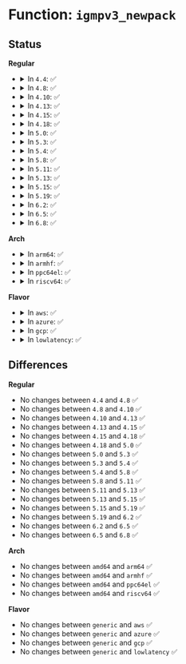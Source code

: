 # Function: <code>igmpv3_newpack</code>

## Status
<b>Regular</b>
<ul>
<li>
<details>
<summary>In <code>4.4</code>: ✅</summary>

```c
struct sk_buff *igmpv3_newpack(struct net_device *dev, unsigned int mtu);
```

**Collision:** Unique Static

**Inline:** No

**Transformation:** False

**Instances:**

```
In net/ipv4/igmp.c (ffffffff81796110)
Location: net/ipv4/igmp.c:325
Inline: False
Direct callers:
  - net/ipv4/igmp.c:add_grec
  - net/ipv4/igmp.c:add_grec
```
**Symbols:**

```
ffffffff81796110-ffffffff8179636e: igmpv3_newpack (STB_LOCAL)
```
</details>
</li>
<li>
<details>
<summary>In <code>4.8</code>: ✅</summary>

```c
struct sk_buff *igmpv3_newpack(struct net_device *dev, unsigned int mtu);
```

**Collision:** Unique Static

**Inline:** No

**Transformation:** False

**Instances:**

```
In net/ipv4/igmp.c (ffffffff81803b70)
Location: net/ipv4/igmp.c:319
Inline: False
Direct callers:
  - net/ipv4/igmp.c:add_grec
  - net/ipv4/igmp.c:add_grec
```
**Symbols:**

```
ffffffff81803b70-ffffffff81803e11: igmpv3_newpack (STB_LOCAL)
```
</details>
</li>
<li>
<details>
<summary>In <code>4.10</code>: ✅</summary>

```c
struct sk_buff *igmpv3_newpack(struct net_device *dev, unsigned int mtu);
```

**Collision:** Unique Static

**Inline:** No

**Transformation:** False

**Instances:**

```
In net/ipv4/igmp.c (ffffffff81834b00)
Location: net/ipv4/igmp.c:324
Inline: False
Direct callers:
  - net/ipv4/igmp.c:add_grec
  - net/ipv4/igmp.c:add_grec
```
**Symbols:**

```
ffffffff81834b00-ffffffff81834d98: igmpv3_newpack (STB_LOCAL)
```
</details>
</li>
<li>
<details>
<summary>In <code>4.13</code>: ✅</summary>

```c
struct sk_buff *igmpv3_newpack(struct net_device *dev, unsigned int mtu);
```

**Collision:** Unique Static

**Inline:** No

**Transformation:** False

**Instances:**

```
In net/ipv4/igmp.c (ffffffff81856070)
Location: net/ipv4/igmp.c:324
Inline: False
Direct callers:
  - net/ipv4/igmp.c:add_grec
  - net/ipv4/igmp.c:add_grec
```
**Symbols:**

```
ffffffff81856070-ffffffff818562c4: igmpv3_newpack (STB_LOCAL)
```
</details>
</li>
<li>
<details>
<summary>In <code>4.15</code>: ✅</summary>

```c
struct sk_buff *igmpv3_newpack(struct net_device *dev, unsigned int mtu);
```

**Collision:** Unique Static

**Inline:** No

**Transformation:** False

**Instances:**

```
In net/ipv4/igmp.c (ffffffff818d5f00)
Location: net/ipv4/igmp.c:342
Inline: False
Direct callers:
  - net/ipv4/igmp.c:add_grec
  - net/ipv4/igmp.c:add_grec
```
**Symbols:**

```
ffffffff818d5f00-ffffffff818d6182: igmpv3_newpack (STB_LOCAL)
```
</details>
</li>
<li>
<details>
<summary>In <code>4.18</code>: ✅</summary>

```c
struct sk_buff *igmpv3_newpack(struct net_device *dev, unsigned int mtu);
```

**Collision:** Unique Static

**Inline:** No

**Transformation:** False

**Instances:**

```
In net/ipv4/igmp.c (ffffffff8192c840)
Location: net/ipv4/igmp.c:342
Inline: False
Direct callers:
  - net/ipv4/igmp.c:add_grec
  - net/ipv4/igmp.c:add_grec
```
**Symbols:**

```
ffffffff8192c840-ffffffff8192cac6: igmpv3_newpack (STB_LOCAL)
```
</details>
</li>
<li>
<details>
<summary>In <code>5.0</code>: ✅</summary>

```c
struct sk_buff *igmpv3_newpack(struct net_device *dev, unsigned int mtu);
```

**Collision:** Unique Static

**Inline:** No

**Transformation:** False

**Instances:**

```
In net/ipv4/igmp.c (ffffffff8195bfd0)
Location: net/ipv4/igmp.c:339
Inline: False
Direct callers:
  - net/ipv4/igmp.c:add_grec
  - net/ipv4/igmp.c:add_grec
```
**Symbols:**

```
ffffffff8195bfd0-ffffffff8195c25c: igmpv3_newpack (STB_LOCAL)
```
</details>
</li>
<li>
<details>
<summary>In <code>5.3</code>: ✅</summary>

```c
struct sk_buff *igmpv3_newpack(struct net_device *dev, unsigned int mtu);
```

**Collision:** Unique Static

**Inline:** No

**Transformation:** False

**Instances:**

```
In net/ipv4/igmp.c (ffffffff819c0cc0)
Location: net/ipv4/igmp.c:348
Inline: False
Direct callers:
  - net/ipv4/igmp.c:add_grec
  - net/ipv4/igmp.c:add_grec
```
**Symbols:**

```
ffffffff819c0cc0-ffffffff819c0f51: igmpv3_newpack (STB_LOCAL)
```
</details>
</li>
<li>
<details>
<summary>In <code>5.4</code>: ✅</summary>

```c
struct sk_buff *igmpv3_newpack(struct net_device *dev, unsigned int mtu);
```

**Collision:** Unique Static

**Inline:** No

**Transformation:** False

**Instances:**

```
In net/ipv4/igmp.c (ffffffff819f7860)
Location: net/ipv4/igmp.c:348
Inline: False
Direct callers:
  - net/ipv4/igmp.c:add_grec
  - net/ipv4/igmp.c:add_grec
```
**Symbols:**

```
ffffffff819f7860-ffffffff819f7af1: igmpv3_newpack (STB_LOCAL)
```
</details>
</li>
<li>
<details>
<summary>In <code>5.8</code>: ✅</summary>

```c
struct sk_buff *igmpv3_newpack(struct net_device *dev, unsigned int mtu);
```

**Collision:** Unique Static

**Inline:** No

**Transformation:** False

**Instances:**

```
In net/ipv4/igmp.c (ffffffff81ae5180)
Location: net/ipv4/igmp.c:346
Inline: False
Direct callers:
  - net/ipv4/igmp.c:add_grec
  - net/ipv4/igmp.c:add_grec
  - net/ipv4/igmp.c:add_grhead
```
**Symbols:**

```
ffffffff81ae5180-ffffffff81ae5417: igmpv3_newpack (STB_LOCAL)
```
</details>
</li>
<li>
<details>
<summary>In <code>5.11</code>: ✅</summary>

```c
struct sk_buff *igmpv3_newpack(struct net_device *dev, unsigned int mtu);
```

**Collision:** Unique Static

**Inline:** No

**Transformation:** False

**Instances:**

```
In net/ipv4/igmp.c (ffffffff81af2050)
Location: net/ipv4/igmp.c:346
Inline: False
Direct callers:
  - net/ipv4/igmp.c:add_grec
  - net/ipv4/igmp.c:add_grec
  - net/ipv4/igmp.c:add_grhead
```
**Symbols:**

```
ffffffff81af2050-ffffffff81af22d4: igmpv3_newpack (STB_LOCAL)
```
</details>
</li>
<li>
<details>
<summary>In <code>5.13</code>: ✅</summary>

```c
struct sk_buff *igmpv3_newpack(struct net_device *dev, unsigned int mtu);
```

**Collision:** Unique Static

**Inline:** No

**Transformation:** False

**Instances:**

```
In net/ipv4/igmp.c (ffffffff81add840)
Location: net/ipv4/igmp.c:346
Inline: False
Direct callers:
  - net/ipv4/igmp.c:add_grec
  - net/ipv4/igmp.c:add_grec
  - net/ipv4/igmp.c:add_grhead
```
**Symbols:**

```
ffffffff81add840-ffffffff81addac9: igmpv3_newpack (STB_LOCAL)
```
</details>
</li>
<li>
<details>
<summary>In <code>5.15</code>: ✅</summary>

```c
struct sk_buff *igmpv3_newpack(struct net_device *dev, unsigned int mtu);
```

**Collision:** Unique Static

**Inline:** No

**Transformation:** False

**Instances:**

```
In net/ipv4/igmp.c (ffffffff81b9ccb0)
Location: net/ipv4/igmp.c:346
Inline: False
Direct callers:
  - net/ipv4/igmp.c:add_grec
  - net/ipv4/igmp.c:add_grec
  - net/ipv4/igmp.c:add_grhead
```
**Symbols:**

```
ffffffff81b9ccb0-ffffffff81b9cf64: igmpv3_newpack (STB_LOCAL)
```
</details>
</li>
<li>
<details>
<summary>In <code>5.19</code>: ✅</summary>

```c
struct sk_buff *igmpv3_newpack(struct net_device *dev, unsigned int mtu);
```

**Collision:** Unique Static

**Inline:** No

**Transformation:** False

**Instances:**

```
In net/ipv4/igmp.c (ffffffff81d2ed70)
Location: net/ipv4/igmp.c:346
Inline: False
Direct callers:
  - net/ipv4/igmp.c:add_grec
  - net/ipv4/igmp.c:add_grec
  - net/ipv4/igmp.c:add_grhead
```
**Symbols:**

```
ffffffff81d2ed70-ffffffff81d2f04a: igmpv3_newpack (STB_LOCAL)
```
</details>
</li>
<li>
<details>
<summary>In <code>6.2</code>: ✅</summary>

```c
struct sk_buff *igmpv3_newpack(struct net_device *dev, unsigned int mtu);
```

**Collision:** Unique Static

**Inline:** No

**Transformation:** False

**Instances:**

```
In net/ipv4/igmp.c (ffffffff81ef6dd0)
Location: net/ipv4/igmp.c:346
Inline: False
Direct callers:
  - net/ipv4/igmp.c:add_grec
  - net/ipv4/igmp.c:add_grec
  - net/ipv4/igmp.c:add_grhead
```
**Symbols:**

```
ffffffff81ef6dd0-ffffffff81ef70aa: igmpv3_newpack (STB_LOCAL)
```
</details>
</li>
<li>
<details>
<summary>In <code>6.5</code>: ✅</summary>

```c
struct sk_buff *igmpv3_newpack(struct net_device *dev, unsigned int mtu);
```

**Collision:** Unique Static

**Inline:** No

**Transformation:** False

**Instances:**

```
In net/ipv4/igmp.c (ffffffff81f56840)
Location: net/ipv4/igmp.c:346
Inline: False
Direct callers:
  - net/ipv4/igmp.c:add_grec
  - net/ipv4/igmp.c:add_grec
  - net/ipv4/igmp.c:add_grhead
```
**Symbols:**

```
ffffffff81f56840-ffffffff81f56b2a: igmpv3_newpack (STB_LOCAL)
```
</details>
</li>
<li>
<details>
<summary>In <code>6.8</code>: ✅</summary>

```c
struct sk_buff *igmpv3_newpack(struct net_device *dev, unsigned int mtu);
```

**Collision:** Unique Static

**Inline:** No

**Transformation:** False

**Instances:**

```
In net/ipv4/igmp.c (ffffffff8201ccf0)
Location: net/ipv4/igmp.c:348
Inline: False
Direct callers:
  - net/ipv4/igmp.c:add_grec
  - net/ipv4/igmp.c:add_grec
  - net/ipv4/igmp.c:add_grhead
```
**Symbols:**

```
ffffffff8201ccf0-ffffffff8201cfcb: igmpv3_newpack (STB_LOCAL)
```
</details>
</li>
</ul>
<b>Arch</b>
<ul>
<li>
<details>
<summary>In <code>arm64</code>: ✅</summary>

```c
struct sk_buff *igmpv3_newpack(struct net_device *dev, unsigned int mtu);
```

**Collision:** Unique Static

**Inline:** No

**Transformation:** False

**Instances:**

```
In net/ipv4/igmp.c (ffff800010cada08)
Location: net/ipv4/igmp.c:348
Inline: False
Direct callers:
  - net/ipv4/igmp.c:add_grec
  - net/ipv4/igmp.c:add_grec
```
**Symbols:**

```
ffff800010cada08-ffff800010cadc68: igmpv3_newpack (STB_LOCAL)
```
</details>
</li>
<li>
<details>
<summary>In <code>armhf</code>: ✅</summary>

```c
struct sk_buff *igmpv3_newpack(struct net_device *dev, unsigned int mtu);
```

**Collision:** Unique Static

**Inline:** No

**Transformation:** False

**Instances:**

```
In net/ipv4/igmp.c (c0dba9dc)
Location: net/ipv4/igmp.c:348
Inline: False
Direct callers:
  - net/ipv4/igmp.c:add_grec
  - net/ipv4/igmp.c:add_grec
  - net/ipv4/igmp.c:add_grhead
```
**Symbols:**

```
c0dba9dc-c0dbac78: igmpv3_newpack (STB_LOCAL)
```
</details>
</li>
<li>
<details>
<summary>In <code>ppc64el</code>: ✅</summary>

```c
struct sk_buff *igmpv3_newpack(struct net_device *dev, unsigned int mtu);
```

**Collision:** Unique Static

**Inline:** No

**Transformation:** False

**Instances:**

```
In net/ipv4/igmp.c (c000000000dc4b50)
Location: net/ipv4/igmp.c:348
Inline: False
Direct callers:
  - net/ipv4/igmp.c:add_grec
  - net/ipv4/igmp.c:add_grec
  - net/ipv4/igmp.c:add_grhead
```
**Symbols:**

```
c000000000dc4b50-c000000000dc4e70: igmpv3_newpack (STB_LOCAL)
```
</details>
</li>
<li>
<details>
<summary>In <code>riscv64</code>: ✅</summary>

```c
struct sk_buff *igmpv3_newpack(struct net_device *dev, unsigned int mtu);
```

**Collision:** Unique Static

**Inline:** No

**Transformation:** False

**Instances:**

```
In net/ipv4/igmp.c (ffffffe0008080a4)
Location: net/ipv4/igmp.c:348
Inline: False
Direct callers:
  - net/ipv4/igmp.c:add_grec
  - net/ipv4/igmp.c:add_grec
  - net/ipv4/igmp.c:add_grhead
```
**Symbols:**

```
ffffffe0008080a4-ffffffe0008082c0: igmpv3_newpack (STB_LOCAL)
```
</details>
</li>
</ul>
<b>Flavor</b>
<ul>
<li>
<details>
<summary>In <code>aws</code>: ✅</summary>

```c
struct sk_buff *igmpv3_newpack(struct net_device *dev, unsigned int mtu);
```

**Collision:** Unique Static

**Inline:** No

**Transformation:** False

**Instances:**

```
In net/ipv4/igmp.c (ffffffff81997600)
Location: net/ipv4/igmp.c:348
Inline: False
Direct callers:
  - net/ipv4/igmp.c:add_grec
  - net/ipv4/igmp.c:add_grec
```
**Symbols:**

```
ffffffff81997600-ffffffff81997891: igmpv3_newpack (STB_LOCAL)
```
</details>
</li>
<li>
<details>
<summary>In <code>azure</code>: ✅</summary>

```c
struct sk_buff *igmpv3_newpack(struct net_device *dev, unsigned int mtu);
```

**Collision:** Unique Static

**Inline:** No

**Transformation:** False

**Instances:**

```
In net/ipv4/igmp.c (ffffffff819510c0)
Location: net/ipv4/igmp.c:348
Inline: False
Direct callers:
  - net/ipv4/igmp.c:add_grec
  - net/ipv4/igmp.c:add_grec
```
**Symbols:**

```
ffffffff819510c0-ffffffff81951351: igmpv3_newpack (STB_LOCAL)
```
</details>
</li>
<li>
<details>
<summary>In <code>gcp</code>: ✅</summary>

```c
struct sk_buff *igmpv3_newpack(struct net_device *dev, unsigned int mtu);
```

**Collision:** Unique Static

**Inline:** No

**Transformation:** False

**Instances:**

```
In net/ipv4/igmp.c (ffffffff81a01ea0)
Location: net/ipv4/igmp.c:348
Inline: False
Direct callers:
  - net/ipv4/igmp.c:add_grec
  - net/ipv4/igmp.c:add_grec
```
**Symbols:**

```
ffffffff81a01ea0-ffffffff81a02131: igmpv3_newpack (STB_LOCAL)
```
</details>
</li>
<li>
<details>
<summary>In <code>lowlatency</code>: ✅</summary>

```c
struct sk_buff *igmpv3_newpack(struct net_device *dev, unsigned int mtu);
```

**Collision:** Unique Static

**Inline:** No

**Transformation:** False

**Instances:**

```
In net/ipv4/igmp.c (ffffffff81a0c3d0)
Location: net/ipv4/igmp.c:348
Inline: False
Direct callers:
  - net/ipv4/igmp.c:add_grec
  - net/ipv4/igmp.c:add_grec
```
**Symbols:**

```
ffffffff81a0c3d0-ffffffff81a0c655: igmpv3_newpack (STB_LOCAL)
```
</details>
</li>
</ul>

## Differences
<b>Regular</b>
<ul>
<li>
No changes between <code>4.4</code> and <code>4.8</code> ✅
</li>
<li>
No changes between <code>4.8</code> and <code>4.10</code> ✅
</li>
<li>
No changes between <code>4.10</code> and <code>4.13</code> ✅
</li>
<li>
No changes between <code>4.13</code> and <code>4.15</code> ✅
</li>
<li>
No changes between <code>4.15</code> and <code>4.18</code> ✅
</li>
<li>
No changes between <code>4.18</code> and <code>5.0</code> ✅
</li>
<li>
No changes between <code>5.0</code> and <code>5.3</code> ✅
</li>
<li>
No changes between <code>5.3</code> and <code>5.4</code> ✅
</li>
<li>
No changes between <code>5.4</code> and <code>5.8</code> ✅
</li>
<li>
No changes between <code>5.8</code> and <code>5.11</code> ✅
</li>
<li>
No changes between <code>5.11</code> and <code>5.13</code> ✅
</li>
<li>
No changes between <code>5.13</code> and <code>5.15</code> ✅
</li>
<li>
No changes between <code>5.15</code> and <code>5.19</code> ✅
</li>
<li>
No changes between <code>5.19</code> and <code>6.2</code> ✅
</li>
<li>
No changes between <code>6.2</code> and <code>6.5</code> ✅
</li>
<li>
No changes between <code>6.5</code> and <code>6.8</code> ✅
</li>
</ul>
<b>Arch</b>
<ul>
<li>
No changes between <code>amd64</code> and <code>arm64</code> ✅
</li>
<li>
No changes between <code>amd64</code> and <code>armhf</code> ✅
</li>
<li>
No changes between <code>amd64</code> and <code>ppc64el</code> ✅
</li>
<li>
No changes between <code>amd64</code> and <code>riscv64</code> ✅
</li>
</ul>
<b>Flavor</b>
<ul>
<li>
No changes between <code>generic</code> and <code>aws</code> ✅
</li>
<li>
No changes between <code>generic</code> and <code>azure</code> ✅
</li>
<li>
No changes between <code>generic</code> and <code>gcp</code> ✅
</li>
<li>
No changes between <code>generic</code> and <code>lowlatency</code> ✅
</li>
</ul>
